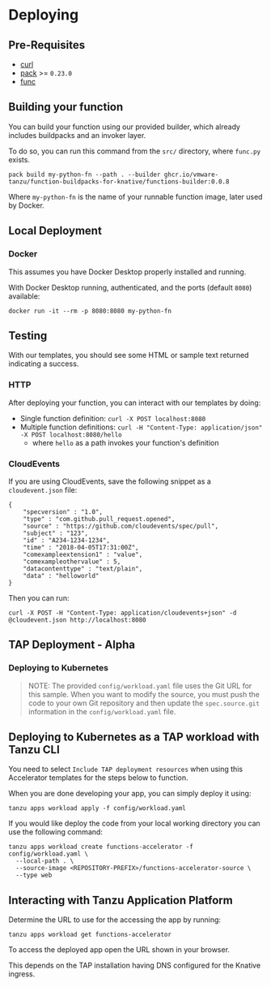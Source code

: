 # Deploying

## Pre-Requisites
- [curl](https://curl.se/download.html)
- [pack](https://buildpacks.io/docs/tools/pack/) >= `0.23.0`
- [func](https://github.com/knative-sandbox/kn-plugin-func/blob/main/docs/installing_cli.md)

## Building your function

You can build your function using our provided builder, which already includes buildpacks and an invoker layer.

To do so, you can run this command from the `src/` directory, where `func.py` exists.
```
pack build my-python-fn --path . --builder ghcr.io/vmware-tanzu/function-buildpacks-for-knative/functions-builder:0.0.8
```
Where `my-python-fn` is the name of your runnable function image, later used by Docker.

## Local Deployment

### Docker

This assumes you have Docker Desktop properly installed and running.

With Docker Desktop running, authenticated, and the ports (default `8080`) available:

```
docker run -it --rm -p 8080:8080 my-python-fn
```

## Testing

With our templates, you should see some HTML or sample text returned indicating a success.

### HTTP
After deploying your function, you can interact with our templates by doing:
- Single function definition: `curl -X POST localhost:8080`
- Multiple function definitions: `curl -H "Content-Type: application/json" -X POST localhost:8080/hello`
  - where `hello` as a path invokes your function's definition

### CloudEvents
If you are using CloudEvents, save the following snippet as a `cloudevent.json` file:

```
{
    "specversion" : "1.0",
    "type" : "com.github.pull_request.opened",
    "source" : "https://github.com/cloudevents/spec/pull",
    "subject" : "123",
    "id" : "A234-1234-1234",
    "time" : "2018-04-05T17:31:00Z",
    "comexampleextension1" : "value",
    "comexampleothervalue" : 5,
    "datacontenttype" : "text/plain",
    "data" : "helloworld"
}
```

Then you can run:

```
curl -X POST -H "Content-Type: application/cloudevents+json" -d @cloudevent.json http://localhost:8080
```

## TAP Deployment - Alpha

### Deploying to Kubernetes

> NOTE: The provided `config/workload.yaml` file uses the Git URL for this sample. When you want to modify the source, you must push the code to your own Git repository and then update the `spec.source.git` information in the `config/workload.yaml` file.


## Deploying to Kubernetes as a TAP workload with Tanzu CLI

You need to select `Include TAP deployment resources` when using this Accelerator templates for the steps below to function.

When you are done developing your app, you can simply deploy it using:

```
tanzu apps workload apply -f config/workload.yaml
```

If you would like deploy the code from your local working directory you can use the following command:

```
tanzu apps workload create functions-accelerator -f config/workload.yaml \
  --local-path . \
  --source-image <REPOSITORY-PREFIX>/functions-accelerator-source \
  --type web
```

## Interacting with Tanzu Application Platform

Determine the URL to use for the accessing the app by running:

```
tanzu apps workload get functions-accelerator
```

To access the deployed app open the URL shown in your browser.

This depends on the TAP installation having DNS configured for the Knative ingress.
